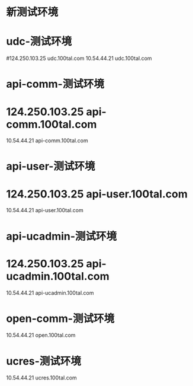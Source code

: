 # 新测试环境
# udc-测试环境
#124.250.103.25 udc.100tal.com
10.54.44.21 udc.100tal.com
# api-comm-测试环境
# 124.250.103.25 api-comm.100tal.com
10.54.44.21 api-comm.100tal.com

# api-user-测试环境
# 124.250.103.25 api-user.100tal.com
10.54.44.21 api-user.100tal.com

# api-ucadmin-测试环境
# 124.250.103.25 api-ucadmin.100tal.com
10.54.44.21 api-ucadmin.100tal.com

# open-comm-测试环境
10.54.44.21 open.100tal.com

# ucres-测试环境
10.54.44.21 ucres.100tal.com